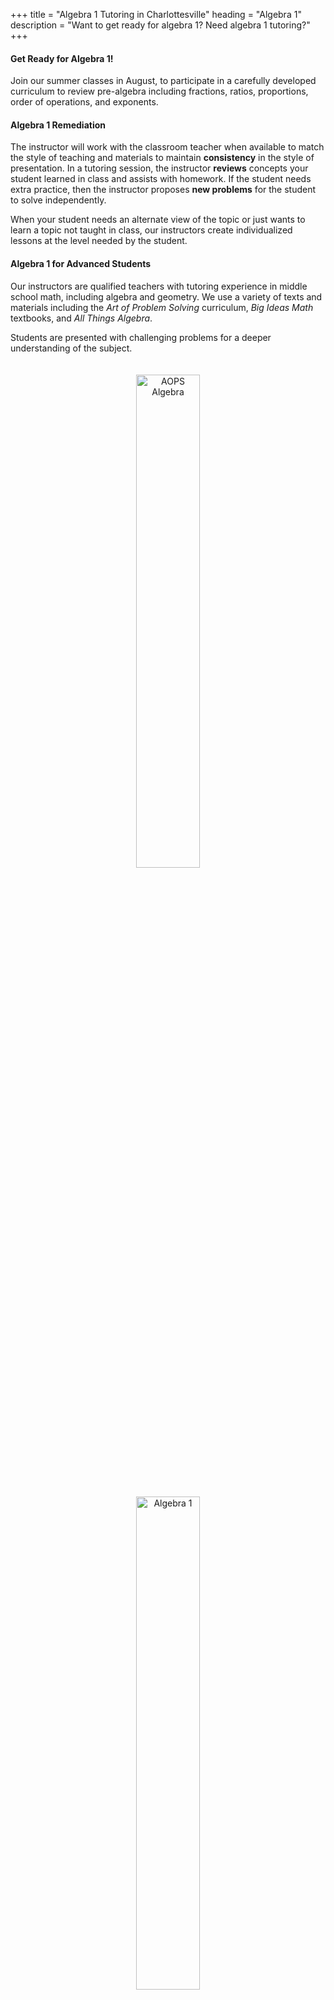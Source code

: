 +++
title = "Algebra 1 Tutoring in Charlottesville"
heading = "Algebra 1"
description = "Want to get ready for algebra 1? Need algebra 1 tutoring?"
+++
<div class="container">

<div class="row">

<div class="col-sm-8 left">

#### Get Ready for Algebra 1! 

Join our summer classes in August, to participate in a carefully developed curriculum to review pre-algebra including fractions, ratios, proportions, order of operations, and exponents.

#### Algebra 1 Remediation

The instructor will work with the classroom teacher when available to match the style of teaching and materials to maintain **consistency** in the style of presentation.
In a tutoring session, the instructor **reviews** concepts your student learned in class and assists with homework. If the student needs extra practice, then the instructor proposes **new problems** for the student to solve independently.

When your student needs an alternate view of the topic or just wants to learn a topic not taught in class, our instructors create individualized lessons at the level needed by the student.

#### Algebra 1 for Advanced Students

Our instructors are qualified teachers with tutoring experience in middle school math, including algebra and geometry. We use a variety of texts and materials including the *Art of Problem Solving* curriculum, *Big Ideas Math* textbooks, and *All Things Algebra*.

Students are presented with challenging problems for a deeper understanding of the subject. 

</div>

<div class="col-sm-4">

<center>
<a href="https://artofproblemsolving.com/store/book/intro-algebra"><img alt="AOPS Algebra" src="/images/intro-algebra.gif" width="45%" style="padding:20px;"></a> <br>
<a href="https://bim.easyaccessmaterials.com/index.php?level=11.00"><img alt="Algebra 1" src="/images/bim_alg1_cover.png" width="45%" style="padding:20px;"></a> <br>
<a href="https://allthingsalgebra.com/"><img alt="All Things Algebra" src="/images/LogoATA.png" width="55%" style="padding:20px;"></a><br>
</center>
</div>

</div></div>

